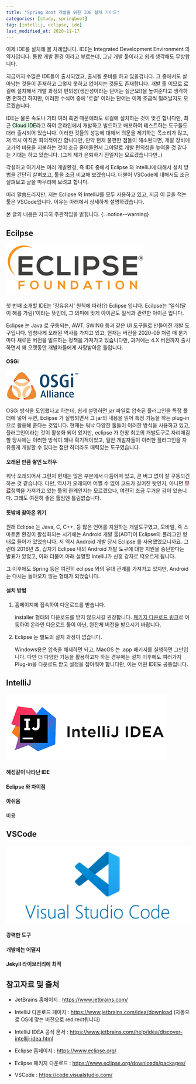 ```yaml
---
title: "Spring Boot 개발을 위한 IDE 설치 가이드"
categories: [study, springboot]
tag: [intellij, eclipse, ide]
last_modified_at: 2020-11-17
---
```

이제 IDE를 설치해 볼 차례입니다. IDE는 Integrated Development Environment 의 약자입니다. 통합 개발 환경 이라고 부르는데, 그냥 개발 툴이라고 쉽게 생각해도 무방합니다. 

지금까지 수많은 IDE들이 출시되었고, 출시될 준비를 하고 있을겁니다. 그 중에서도 살아남는 것들이 존재하고 그렇지 못하고 없어지는 것들도 존재합니다. 개발 툴 이므로 로컬에 설치해서 개발 과정의 편의성(생산성이라는 단어는 싫군요!)을 높여준다고 생각하면 편하긴 하지만, 이러한 수식어 중에 '로컬' 이라는 단어는 이제 조금씩 밀려날지도 모르겠습니다. 

IDE는 물론 속도나 기타 여러 측면 때문에라도 로컬에 설치하는 것이 맞긴 합니다만, 최근 <mark style='background-color: #dcffe4'>Cloud IDE</mark>라고 하여 온라인에서 개발하고 빌드하고 배포하여 테스트하는 도구들도 더러 출시되어 있습니다. 이러한 것들의 성능에 대해서 의문을 제기하는 목소리가 많고, 저 역시 아직은 회의적이긴 합니다만, 만약 현재 불편한 점들이 해소된다면, 개발 장비에 고가의 비용을 지불하는 것이 조금 줄어들면서 그야말로 개발 편의성을 높여줄 것 같다는 기대는 하고 있습니다. (그게 제가 은퇴하기 전일지는 모르겠습니다만..)

각설하고 여기서는 여러 개발환경, 즉 IDE 중에서 Eclipse 와 IntelliJ에 대해서 설치 방법을 간단히 살펴보고, 툴을 조금 비교해 보겠습니다. 더불어 VSCode에 대해서도 조금 살펴보고 글을 마무리해 보려고 합니다. 

미리 말씀드리지만, 저는 Eclipse 와 IntelliJ를 모두 사용하고 있고, 지금 이 글을 적는 툴은 VSCode입니다. 이유는 아래에서 상세하게 설명하겠습니다.

본 글의 내용은 지극히 주관적임을 밝힙니다.
{: .notice--warning}

## Ecilpse

![](/assets/images/posts/study/springboot/2020-11-17-install-ide/EF_GRY-OR_png_cropped.png)

첫 번째 소개할 IDE는 '장유유서' 원칙에 따라(?) Eclipse 입니다. Ecilpse는 '일식(달이 해를 가림)'이라는 뜻인데, 그 의미에 맞게 아이콘도 일식과 관련한 아이콘 입니다. 

Eclipse 는 Java 로 구동되는, AWT, SWING 등과 같은 UI 도구들로 만들어진 개발 도구입니다. 엄청나게 오래된 역사를 가지고 있고, 현재는 버전을 2020-09 처럼 매 분기마다 새로운 버전을 빌드하는 정책을 가져가고 있습니다만, 과거에는 4.X 버전까지 출시하면서 꽤 오랫동안 개발자들에게 사랑받아온 툴입니다. 

#### OSGi

![](/assets/images/posts/study/springboot/2020-11-17-install-ide/OSGi-website-header-logo.png)

OSGi 방식을 도입했다고 하는데, 쉽게 설명하면 jar 파일로 압축된 플러그인을 특정 폴더에 넣어 두면, Eclipse 가 실행되면서 그 jar의 내용을 읽어 특정 기능을 하는 plug-in으로 활용해 준다는 것입니다. 현재는 워낙 다양한 툴들이 이러한 방식을 사용하고 있고, 플러그인이라는 것이 활성화 되어 있지만, eclipse 가 한창 최고의 개발도구로 자리매김할 당시에는 이러한 방식이 꽤나 획기적이었고, 일반 개발자들이 이러한 플러그인을 자유롭게 개발할 수 있다는 점만 하더라도 매력있는 도구였습니다. 

#### 오래된 만큼 쌓인 노하우

워낙 오래되어서 그런지 현재는 많은 부분에서 다듬어져 있고, 큰 버그 없이 잘 구동되긴 하는 것 같습니다. 다만, 역사가 오래되어 어쩔 수 없이 코드가 길어진 탓인지, 아니면 <mark style='background-color: #ffdce0'>무료</mark>정책을 가져가고 있는 툴의 한계인지는 모르겠으나, 여전히 조금 무거운 감이 있습니다. 그래도 여전히 좋은 툴임엔 틀림없습니다.

#### 뜻밖에 찾아온 위기

원래 Eclipse 는 Java, C, C++, 등 많은 언어를 지원하는 개발도구였고, 모바일, 즉 스마트폰 환경이 활성화되는 시기에는 Android 개발 툴(ADT)이 Eclipse의 플러그인 형태로 들어가 있었습니다. 저 역시 Android 개발 당시 Eclipse 를 사용했었으니까요. 그런데 2016년 초, 갑자기 Eclipse 내의 Android 개발 도구에 대한 지원을 중단한다는 발표가 있었고, 이와 더불어 아래 설명할 IntelliJ가 신흥 강자로 떠오르게 됩니다.

그 이후에도 Spring 등은 여전히 eclipse 와의 유대 관계를 가져가고 있지만, Android 는 다시는 돌아오지 않는 형태가 되었습니다.

#### 설치 방법

1. 홈페이지에 접속하여 다운로드를 받습니다. 
   
   installer 형태의 다운로드를 받지 않으시길 권장합니다. [패키지 다운로드 링크](https://www.eclipse.org/downloads/packages/)로 이동하여 온라인 다운로드 툴이 아닌, 완전체 버전을 받으시기 바랍니다. 

2. Eclipse 는 별도의 설치 과정이 없습니다. 

   Windows용은 압축을 해제하면 되고, MacOS 는 .app 패키지를 실행하면 그만입니다. 다만 더 다양한 기능을 활용하고자 하는 경우에는 설치 이후에도 여러가지 Plug-in을 다운로드 받고 설정을 잡아줘야 합니다만, 이는 어떤 IDE도 공통입니다.

## IntelliJ

![](/assets/images/posts/study/springboot/2020-11-17-install-ide/IntelliJ-Idea-logo1.png)

#### 혜성같이 나타난 IDE

#### Eclipse 와 차이점

#### 아쉬움

비용

## VSCode

![](/assets/images/posts/study/springboot/2020-11-17-install-ide/ikysur95osy0deokuuji.png)

#### 강력한 도구

#### 개발에는 어떨지

#### Jekyll 라이브러리에 최적


## 참고자료 및 출처

- JetBrains 홈페이지 : <https://www.jetbrains.com/>
- IntelliJ 다운로드 페이지 : <https://www.jetbrains.com/idea/download>
  (자동으로 OS에 맞는 버전으로 redirect됩니다)
- IntelliJ IDEA 공식 문서 : <https://www.jetbrains.com/help/idea/discover-intellij-idea.html>


- Eclipse 홈페이지 : <https://www.eclipse.org/>
- Eclipse 패키지 다운로드 : <https://www.eclipse.org/downloads/packages/>

- VSCode : <https://code.visualstudio.com/>